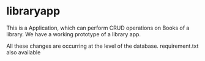 # libraryapp
This is a Application, which can perform CRUD operations on Books of a library.
We have a working prototype of a library app.


All these changes are occurring at the level of the database.
requirement.txt also available
